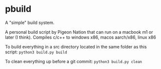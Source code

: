 # pbuild
A "simple" build system.

A personal build script by Pigeon Nation that can run on a macbook m1 or later (I think).
Compiles c/c++ to windows x86, macos aarch/x86, linux x86

To build everything in a src directory located in the same folder as this script:
`python3 build.py build`

To clean everything up before a git commit:
`python3 build.py clean`